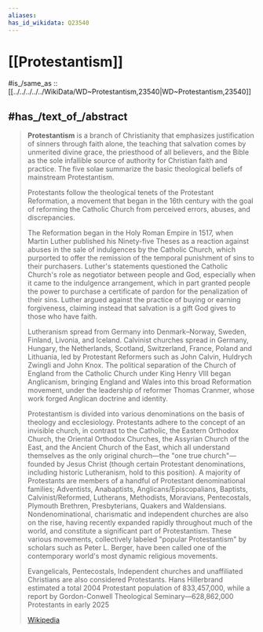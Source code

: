 ```yaml
---
aliases:
has_id_wikidata: Q23540
---
```


# [[Protestantism]] 

#is_/same_as :: [[../../../../../WikiData/WD~Protestantism,23540|WD~Protestantism,23540]] 

## #has_/text_of_/abstract 

> **Protestantism** is a branch of Christianity that emphasizes justification of sinners through faith alone, 
> the teaching that salvation comes by unmerited divine grace, the priesthood of all believers, 
> and the Bible as the sole infallible source of authority for Christian faith and practice. 
> The five solae summarize the basic theological beliefs of mainstream Protestantism.
>
> Protestants follow the theological tenets of the Protestant Reformation, 
> a movement that began in the 16th century 
> with the goal of reforming the Catholic Church from perceived errors, abuses, and discrepancies. 
> 
> The Reformation began in the Holy Roman Empire in 1517, 
> when Martin Luther published his Ninety-five Theses as a reaction against abuses in the sale of indulgences by the Catholic Church, which purported to offer the remission of the temporal punishment of sins to their purchasers. Luther's statements questioned the Catholic Church's role as negotiator between people and God, especially when it came to the indulgence arrangement, which in part granted people the power to purchase a certificate of pardon for the penalization of their sins. Luther argued against the practice of buying or earning forgiveness, claiming instead that salvation is a gift God gives to those who have faith.
>
> Lutheranism spread from Germany into Denmark–Norway, Sweden, Finland, Livonia, and Iceland. Calvinist churches spread in Germany, Hungary, the Netherlands, Scotland, Switzerland, France, Poland and Lithuania, led by Protestant Reformers such as John Calvin, Huldrych Zwingli and John Knox. The political separation of the Church of England from the Catholic Church under King Henry VIII began Anglicanism, bringing England and Wales into this broad Reformation movement, under the leadership of reformer Thomas Cranmer, whose work forged Anglican doctrine and identity.
>
> Protestantism is divided into various denominations on the basis of theology and ecclesiology. Protestants adhere to the concept of an invisible church, in contrast to the Catholic, the Eastern Orthodox Church, the Oriental Orthodox Churches, the Assyrian Church of the East, and the Ancient Church of the East, which all understand themselves as the only original church—the "one true church"—founded by Jesus Christ (though certain Protestant denominations, including historic Lutheranism, hold to this position). A majority of Protestants are members of a handful of Protestant denominational families; Adventists, Anabaptists, Anglicans/Episcopalians, Baptists, Calvinist/Reformed, Lutherans, Methodists, Moravians, Pentecostals, Plymouth Brethren, Presbyterians, Quakers and Waldensians. Nondenominational, charismatic and independent churches are also on the rise, having recently expanded rapidly throughout much of the world, and constitute a significant part of Protestantism. These various movements, collectively labeled "popular Protestantism" by scholars such as Peter L. Berger, have been called one of the contemporary world's most dynamic religious movements.
>
> 
>
> Evangelicals, Pentecostals, Independent churches and unaffiliated Christians are also considered Protestants. Hans Hillerbrand estimated a total 2004 Protestant population of 833,457,000, while a report by Gordon-Conwell Theological Seminary—628,862,000 Protestants in early 2025
>
> [Wikipedia](https://en.wikipedia.org/wiki/Protestantism) 

